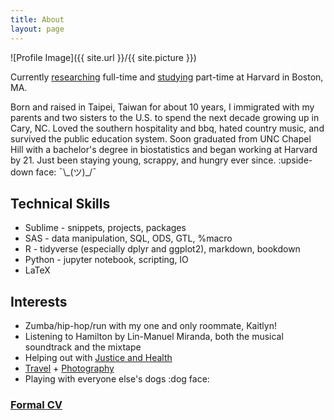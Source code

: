 ```yaml
---
title: About
layout: page
---
```

![Profile Image]({{ site.url }}/{{ site.picture }})

<p>Currently <a href="https://www.hsph.harvard.edu/cbar/">researching</a> full-time and <a href="https://www.hsph.harvard.edu/biostatistics/masters-programs/">studying</a> part-time at Harvard in Boston, MA.</p>

<p>Born and raised in Taipei, Taiwan for about 10 years, I immigrated with my parents and two sisters to the U.S. to spend the next decade growing up in Cary, NC. Loved the southern hospitality and bbq, hated country music, and survived the public education system. Soon graduated from UNC Chapel Hill with a bachelor's degree in biostatistics and began working at Harvard by 21. Just been staying young, scrappy, and hungry ever since. :upside-down face: ¯\_(ツ)_/¯ </p>

<h2>Technical Skills</h2>

<ul class="skill-list">
	<li>Sublime - snippets, projects, packages</li>
	<li>SAS - data manipulation, SQL, ODS, GTL, %macro</li>
	<li>R - tidyverse (especially dplyr and ggplot2), markdown, bookdown</li>
	<li>Python - jupyter notebook, scripting, IO</li>
	<li>LaTeX</li>
</ul>

<h2>Interests</h2>

<ul>
	<li>Zumba/hip-hop/run with my one and only roommate, Kaitlyn!</li>
	<li>Listening to Hamilton by Lin-Manuel Miranda, both the musical soundtrack and the mixtape</li>
	<li>Helping out with <a href="http://justiceandhealth.org">Justice and Health</a></li>
	<li><a href="http://euniceyeh.github.io/indigo/travel">Travel</a> + <a href="http://delightful-voyage.tumblr.com/">Photography</a></li>
	<li>Playing with everyone else's dogs :dog face:</li>
</ul>

<h3><a href="https://euniceyeh.github.io/indigo/assets/2018_euniceyeh_CV.pdf">Formal CV</a></h3>
